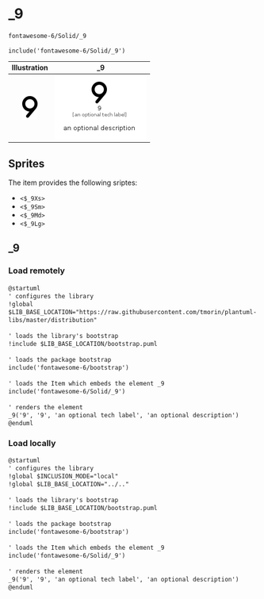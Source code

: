 # _9


```text
fontawesome-6/Solid/_9
```

```text
include('fontawesome-6/Solid/_9')
```



| Illustration | _9 |
| :---: | :---: |
| ![illustration for Illustration](../../fontawesome-6/Solid/_9.png) | ![illustration for _9](../../fontawesome-6/Solid/_9.Local.png) |



## Sprites
The item provides the following sriptes:

- `<$_9Xs>`
- `<$_9Sm>`
- `<$_9Md>`
- `<$_9Lg>`





## _9

### Load remotely
```plantuml
@startuml
' configures the library
!global $LIB_BASE_LOCATION="https://raw.githubusercontent.com/tmorin/plantuml-libs/master/distribution"

' loads the library's bootstrap
!include $LIB_BASE_LOCATION/bootstrap.puml

' loads the package bootstrap
include('fontawesome-6/bootstrap')

' loads the Item which embeds the element _9
include('fontawesome-6/Solid/_9')

' renders the element
_9('9', '9', 'an optional tech label', 'an optional description')
@enduml
```

### Load locally
```plantuml
@startuml
' configures the library
!global $INCLUSION_MODE="local"
!global $LIB_BASE_LOCATION="../.."

' loads the library's bootstrap
!include $LIB_BASE_LOCATION/bootstrap.puml

' loads the package bootstrap
include('fontawesome-6/bootstrap')

' loads the Item which embeds the element _9
include('fontawesome-6/Solid/_9')

' renders the element
_9('9', '9', 'an optional tech label', 'an optional description')
@enduml
```

